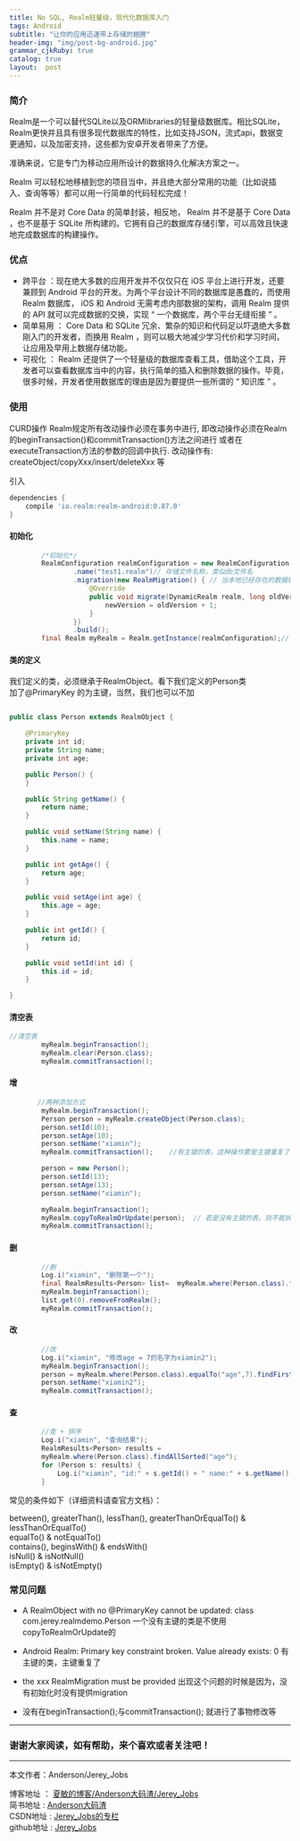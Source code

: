 ```yaml
---
title: No SQL, Realm轻量级，现代化数据库入门
tags: Android
subtitle: "让你的应用迅速带上存储的翅膀"
header-img: "img/post-bg-android.jpg"
grammar_cjkRuby: true
catalog: true
layout:  post
---
```



### 简介

 Realm是一个可以替代SQLite以及ORMlibraries的轻量级数据库。相比SQLite，Realm更快并且具有很多现代数据库的特性，比如支持JSON，流式api，数据变更通知，以及加密支持，这些都为安卓开发者带来了方便。
 
准确来说，它是专门为移动应用所设计的数据持久化解决方案之一。

Realm 可以轻松地移植到您的项目当中，并且绝大部分常用的功能（比如说插入、查询等等）都可以用一行简单的代码轻松完成！

Realm 并不是对 Core Data 的简单封装，相反地， Realm 并不是基于 Core Data ，也不是基于 SQLite 所构建的。它拥有自己的数据库存储引擎，可以高效且快速地完成数据库的构建操作。
 
### 优点

- 跨平台 ：现在绝大多数的应用开发并不仅仅只在 iOS 平台上进行开发，还要兼顾到 Android 平台的开发。为两个平台设计不同的数据库是愚蠢的，而使用 Realm 数据库， iOS 和 Android 无需考虑内部数据的架构，调用 Realm 提供的 API 就可以完成数据的交换，实现 “ 一个数据库，两个平台无缝衔接 ” 。
- 简单易用 ： Core Data 和 SQLite 冗余、繁杂的知识和代码足以吓退绝大多数刚入门的开发者，而换用 Realm ，则可以极大地减少学习代价和学习时间，让应用及早用上数据存储功能。
- 可视化 ： Realm 还提供了一个轻量级的数据库查看工具，借助这个工具，开发者可以查看数据库当中的内容，执行简单的插入和删除数据的操作。毕竟，很多时候，开发者使用数据库的理由是因为要提供一些所谓的 “ 知识库 ” 。

### 使用

CURD操作
Realm规定所有改动操作必须在事务中进行, 即改动操作必须在Realm的beginTransaction()和commitTransaction()方法之间进行 或者在executeTransaction方法的参数的回调中执行. 改动操作有: createObject/copyXxx/insert/deleteXxx 等


引入

``` gradle
dependencies {
    compile 'io.realm:realm-android:0.87.0'
}
```

#### 初始化

``` java
        /*初始化*/
        RealmConfiguration realmConfiguration = new RealmConfiguration.Builder(this)
                .name("test1.realm")// 存储文件名称，类似db文件名
                .migration(new RealmMigration() { // 当本地已经存在的数据版本跟当前运行的不一致会调用此方法
                    @Override
                    public void migrate(DynamicRealm realm, long oldVersion, long newVersion) {
                        newVersion = oldVersion + 1;
                    }
                })
                .build();
        final Realm myRealm = Realm.getInstance(realmConfiguration);// 设置配置
```

#### 类的定义

我们定义的类，必须继承于RealmObject。看下我们定义的Person类<br>
加了@PrimaryKey 的为主键，当然，我们也可以不加

``` java

public class Person extends RealmObject {

    @PrimaryKey               
    private int id;
    private String name;
    private int age;

    public Person() {
    }

    public String getName() {
        return name;
    }

    public void setName(String name) {
        this.name = name;
    }

    public int getAge() {
        return age;
    }

    public void setAge(int age) {
        this.age = age;
    }

    public int getId() {
        return id;
    }

    public void setId(int id) {
        this.id = id;
    }

}
```

#### 清空表

``` java
//清空表
        myRealm.beginTransaction();
        myRealm.clear(Person.class);
        myRealm.commitTransaction();
```

#### 增

``` java
       //两种添加方式
        myRealm.beginTransaction();
        Person person = myRealm.createObject(Person.class);
        person.setId(10);
        person.setAge(10);
        person.setName("xiamin");
        myRealm.commitTransaction();    //有主键的表，这种操作要是主键重复了可是会报异常的

        person = new Person();
        person.setId(13);
        person.setAge(13);
        person.setName("xiamin");

        myRealm.beginTransaction();
        myRealm.copyToRealmOrUpdate(person);  // 若是没有主键的表，则不能执行该操作哦 通过主键查询它的对象，如果查询到了，则更新它，否则新建一个对象来代替。
        myRealm.commitTransaction();
```

#### 删

``` java
        //删
        Log.i("xiamin", "删除第一个");
        final RealmResults<Person> list=  myRealm.where(Person.class).findAll();
        myRealm.beginTransaction();
        list.get(0).removeFromRealm();
        myRealm.commitTransaction();
```



#### 改

``` java
        //改
        Log.i("xiamin", "修改age = 7的名字为xiamin2");
        myRealm.beginTransaction();
        person = myRealm.where(Person.class).equalTo("age",7).findFirst();
        person.setName("xiamin2");
        myRealm.commitTransaction();

```



#### 查

``` java
        //查 + 排序
        Log.i("xiamin", "查询结果");
        RealmResults<Person> results =
        myRealm.where(Person.class).findAllSorted("age");
        for (Person s: results) {
            Log.i("xiamin", "id:" + s.getId() + " name:" + s.getName() + " age:" + s.getAge());
        }
```

常见的条件如下（详细资料请查官方文档）：

between(), greaterThan(), lessThan(), greaterThanOrEqualTo() & lessThanOrEqualTo()<br>
equalTo() & notEqualTo() <br>
contains(), beginsWith() & endsWith() <br>
isNull() & isNotNull() <br>
isEmpty() & isNotEmpty()


### 常见问题

-  A RealmObject with no @PrimaryKey cannot be updated: class com.jerey.realmdemo.Person 
一个没有主键的类是不使用copyToRealmOrUpdate的

-  Android Realm: Primary key constraint broken. Value already exists: 0
有主键的类，主键重复了

-  the xxx RealmMigration must be provided
出现这个问题的时候是因为，没有初始化时没有提供migration
 
- 没有在beginTransaction();与commitTransaction(); 就进行了事物修改等


 
 ----------

### 谢谢大家阅读，如有帮助，来个喜欢或者关注吧！

 ----------
 本文作者：Anderson/Jerey_Jobs 

 博客地址   ： [夏敏的博客/Anderson大码渣/Jerey_Jobs][1] <br>
 简书地址   :  [Anderson大码渣][2] <br>
 CSDN地址   :  [Jerey_Jobs的专栏][3] <br>
 github地址 :  [Jerey_Jobs][4]
 


  [1]: http://jerey.cn/
  [2]: http://www.jianshu.com/users/016a5ba708a0/latest_articles
  [3]: http://blog.csdn.net/jerey_jobs
  [4]: https://github.com/Jerey-Jobs